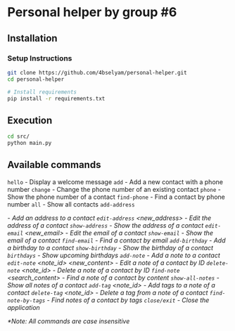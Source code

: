 # Personal helper by group #6


## Installation
### Setup Instructions

```bash
git clone https://github.com/4bselyam/personal-helper.git
cd personal-helper

# Install requirements
pip install -r requirements.txt
```

## Execution

```bash
cd src/
python main.py
```

## Available commands

`hello` - Display a welcome message
`add` <name> <phone> - Add a new contact with a phone number
`change` <name> <phone> - Change the phone number of an existing contact
`phone` <name> - Show the phone number of a contact
`find-phone` <phone> - Find a contact by phone number
`all` - Show all contacts
`add-address` <name> <address> - Add an address to a contact
`edit-address` <name> <new_address> - Edit the address of a contact
`show-address` <name> - Show the address of a contact
`edit-email` <name> <new_email> - Edit the email of a contact
`show-email` <name> - Show the email of a contact
`find-email` <email> - Find a contact by email
`add-birthday` <name> <birthday> - Add a birthday to a contact
`show-birthday` <name> - Show the birthday of a contact
`birthdays` - Show upcoming birthdays
`add-note` <name> <note> - Add a note to a contact
`edit-note` <name> <note_id> <new_content> - Edit a note of a contact by ID
`delete-note` <name> <note_id> - Delete a note of a contact by ID
`find-note` <name> <search_content> - Find a note of a contact by content
`show-all-notes` <name> - Show all notes of a contact
`add-tag` <name> <note_id> <tags> - Add tags to a note of a contact
`delete-tag` <name> <note_id> <tag> - Delete a tag from a note of a contact
`find-note-by-tags` <name> <tags> - Find notes of a contact by tags
`close/exit` - Close the application

*Note: All commands are case insensitive